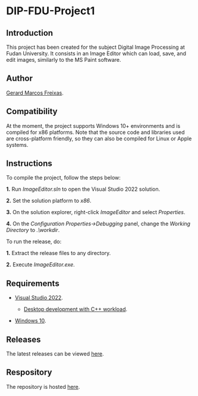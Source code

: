 # DIP-FDU-Project1

## Introduction

This project has been created for the subject Digital Image Processing at Fudan University. It consists in an Image Editor which can load, save, and edit images, similarly to the MS Paint software.

## Author

[Gerard Marcos Freixas](https://github.com/nngg11).

## Compatibility

At the moment, the project supports Windows 10+ environments and is compiled for x86 platforms. Note that the source code and libraries used are cross-platform friendly, so they can also be compiled for Linux or Apple systems.

## Instructions

To compile the project, follow the steps below:

**1.** Run *ImageEditor.sln* to open the Visual Studio 2022 solution.

**2.** Set the solution platform to *x86*.

**3.** On the solution explorer, right-click *ImageEditor* and select *Properties*.

**4.** On the *Configuration Properties->Debugging* panel, change the *Working Directory* to *.\workdir*.

To run the release, do:

**1.** Extract the release files to any directory.

**2.** Execute *ImageEditor.exe*.

## Requirements

- [Visual Studio 2022](https://visualstudio.microsoft.com/downloads/).
  
  - [Desktop development with C++ workload](https://docs.microsoft.com/en-us/cpp/build/vscpp-step-0-installation?view=msvc-170).
  
- [Windows 10](https://www.microsoft.com/en-us/software-download/windows10).

## Releases

The latest releases can be viewed [here](https://github.com/nngg11/ML-FDU-Project1/releases).

## Respository

The repository is hosted [here](https://github.com/nngg11/ML-FDU-Project1).